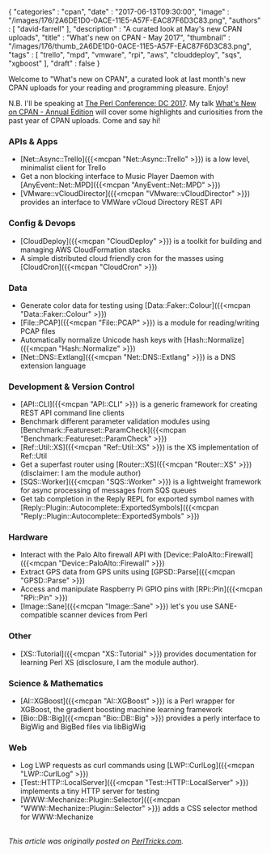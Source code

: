 {
   "categories" : "cpan",
   "date" : "2017-06-13T09:30:00",
   "image" : "/images/176/2A6DE1D0-0ACE-11E5-A57F-EAC87F6D3C83.png",
   "authors" : [
      "david-farrell"
   ],
   "description" : "A curated look at May's new CPAN uploads",
   "title" : "What's new on CPAN - May 2017",
   "thumbnail" : "/images/176/thumb_2A6DE1D0-0ACE-11E5-A57F-EAC87F6D3C83.png",
   "tags" : [
      "trello",
      "mpd",
      "vmware",
      "rpi",
      "aws",
      "clouddeploy",
      "sqs",
      "xgboost"
   ],
   "draft" : false
}


Welcome to "What's new on CPAN", a curated look at last month's new CPAN uploads for your reading and programming pleasure. Enjoy!

N.B. I'll be speaking at [The Perl Conference: DC 2017](http://www.perlconference.us/tpc-2017-dc/). My talk [What's New on CPAN - Annual Edition](http://www.perlconference.us/tpc-2017-dc/talks/#what_s_new_on_cpan_annual_edition) will cover some highlights and curiosities from the past year of CPAN uploads. Come and say hi!

### APIs & Apps
* [Net::Async::Trello]({{<mcpan "Net::Async::Trello" >}}) is a low level, minimalist client for Trello
* Get a non blocking interface to Music Player Daemon with [AnyEvent::Net::MPD]({{<mcpan "AnyEvent::Net::MPD" >}})
* [VMware::vCloudDirector]({{<mcpan "VMware::vCloudDirector" >}}) provides an interface to VMWare vCloud Directory REST API


### Config & Devops
* [CloudDeploy]({{<mcpan "CloudDeploy" >}}) is a toolkit for building and managing AWS CloudFormation stacks
* A simple distributed cloud friendly cron for the masses using [CloudCron]({{<mcpan "CloudCron" >}})


### Data
* Generate color data for testing using [Data::Faker::Colour]({{<mcpan "Data::Faker::Colour" >}})
* [File::PCAP]({{<mcpan "File::PCAP" >}}) is a module for reading/writing PCAP files
* Automatically normalize Unicode hash keys with [Hash::Normalize]({{<mcpan "Hash::Normalize" >}})
* [Net::DNS::Extlang]({{<mcpan "Net::DNS::Extlang" >}}) is a DNS extension language


### Development & Version Control
* [API::CLI]({{<mcpan "API::CLI" >}}) is a generic framework for creating REST API command line clients
* Benchmark different parameter validation modules using [Benchmark::Featureset::ParamCheck]({{<mcpan "Benchmark::Featureset::ParamCheck" >}})
* [Ref::Util::XS]({{<mcpan "Ref::Util::XS" >}}) is the XS implementation of Ref::Util
* Get a superfast router using [Router::XS]({{<mcpan "Router::XS" >}}) (disclaimer: I am the module author)
* [SQS::Worker]({{<mcpan "SQS::Worker" >}}) is a lightweight framework for async processing of messages from SQS queues
* Get tab completion in the Reply REPL for exported symbol names with [Reply::Plugin::Autocomplete::ExportedSymbols]({{<mcpan "Reply::Plugin::Autocomplete::ExportedSymbols" >}})


### Hardware
* Interact with the Palo Alto firewall API with [Device::PaloAlto::Firewall]({{<mcpan "Device::PaloAlto::Firewall" >}})
* Extract GPS data from GPS units using [GPSD::Parse]({{<mcpan "GPSD::Parse" >}})
* Access and manipulate Raspberry Pi GPIO pins with [RPi::Pin]({{<mcpan "RPi::Pin" >}})
* [Image::Sane]({{<mcpan "Image::Sane" >}}) let's you use SANE-compatible scanner devices from Perl


### Other
* [XS::Tutorial]({{<mcpan "XS::Tutorial" >}}) provides documentation for learning Perl XS (disclosure, I am the module author).

### Science & Mathematics
* [AI::XGBoost]({{<mcpan "AI::XGBoost" >}}) is a Perl wrapper for XGBoost, the gradient boosting machine learning framework
* [Bio::DB::Big]({{<mcpan "Bio::DB::Big" >}}) provides a perly interface to BigWig and BigBed files via libBigWig


### Web
* Log LWP requests as curl commands using [LWP::CurlLog]({{<mcpan "LWP::CurlLog" >}})
* [Test::HTTP::LocalServer]({{<mcpan "Test::HTTP::LocalServer" >}}) implements a tiny HTTP server for testing
* [WWW::Mechanize::Plugin::Selector]({{<mcpan "WWW::Mechanize::Plugin::Selector" >}}) adds a CSS selector method for WWW::Mechanize

\
*This article was originally posted on [PerlTricks.com](http://perltricks.com).*
